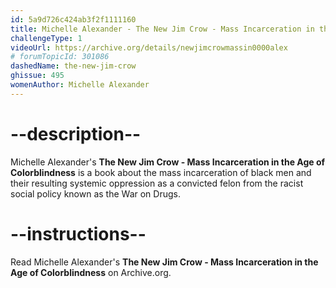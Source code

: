 ```yaml
---
id: 5a9d726c424ab3f2f1111160
title: Michelle Alexander - The New Jim Crow - Mass Incarceration in the Age of Colorblindness
challengeType: 1
videoUrl: https://archive.org/details/newjimcrowmassin0000alex
# forumTopicId: 301086
dashedName: the-new-jim-crow
ghissue: 495
womenAuthor: Michelle Alexander
---
```


# --description--

Michelle Alexander's __The New Jim Crow - Mass Incarceration in the Age of Colorblindness__ is a book about the mass incarceration of black men and their resulting systemic oppression as a convicted felon from the racist social policy known as the War on Drugs.

# --instructions--

Read Michelle Alexander's __The New Jim Crow - Mass Incarceration in the Age of Colorblindness__ on Archive.org. 